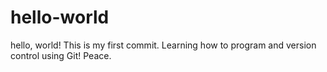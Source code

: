 # hello-world
hello, world!
This is my first commit.
Learning how to program and version control using Git!
Peace.
